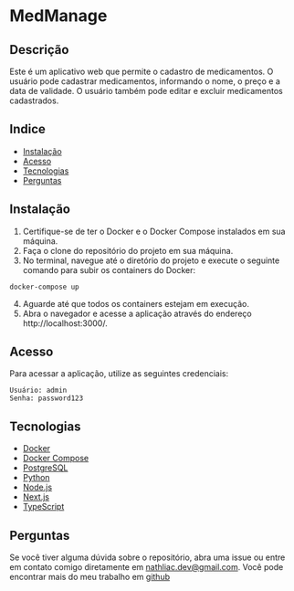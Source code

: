 # MedManage
 
## Descrição	

Este é um aplicativo web que permite o cadastro de medicamentos. O usuário pode cadastrar medicamentos, informando o nome, o preço e a data de validade. O usuário também pode editar e excluir medicamentos cadastrados.

## Indice

* [Instalação](#instalação)
* [Acesso](#acesso)
* [Tecnologias](#tecnologias)
* [Perguntas](#perguntas)


## Instalação

1. Certifique-se de ter o Docker e o Docker Compose instalados em sua máquina.
2. Faça o clone do repositório do projeto em sua máquina.
3. No terminal, navegue até o diretório do projeto e execute o seguinte comando para subir os containers do Docker:

```
docker-compose up
```

4. Aguarde até que todos os containers estejam em execução.
5. Abra o navegador e acesse a aplicação através do endereço http://localhost:3000/.

## Acesso

Para acessar a aplicação, utilize as seguintes credenciais:

```
Usuário: admin
Senha: password123
```

## Tecnologias

* [Docker](https://www.docker.com/)
* [Docker Compose](https://docs.docker.com/compose/)
* [PostgreSQL](https://www.postgresql.org/)
* [Python](https://www.python.org/)
* [Node.js](https://nodejs.org/en/)
* [Next.js](https://nextjs.org/)
* [TypeScript](https://www.typescriptlang.org/)

## Perguntas

Se você tiver alguma dúvida sobre o repositório, abra uma issue ou entre em contato comigo diretamente em [nathliac.dev@gmail.com](mailto:nathaliac.dev@gmail.com). Você pode encontrar mais do meu trabalho em [github](https://github.com/Nthliacc)
